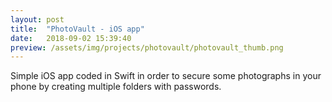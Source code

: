 ```yaml
---
layout: post
title:  "PhotoVault - iOS app"
date:   2018-09-02 15:39:40
preview: /assets/img/projects/photovault/photovault_thumb.png
---
```



Simple iOS app coded in Swift in order to secure some photographs in your phone by creating multiple folders with passwords.
